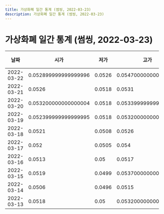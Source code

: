 ```yaml
---
title: 가상화폐 일간 통계 (썸씽, 2022-03-23)
description: 가상화폐 일간 통계 (썸씽, 2022-03-23)
---
```


가상화폐 일간 통계 (썸씽, 2022-03-23)
===

|날짜|시가|저가|고가|종가|비고|
|--|--|--|--|--|--|
|2022-03-22|0.052899999999999996|0.0526|0.054700000000000006|0.0544|    |
|2022-03-21|0.0526|0.0518|0.0531|0.0531|    |
|2022-03-20|0.053200000000000004|0.0518|0.053399999999999996|0.0526|    |
|2022-03-19|0.052399999999999995|0.0518|0.053200000000000004|0.053200000000000004|    |
|2022-03-18|0.0521|0.0508|0.0526|0.052399999999999995|    |
|2022-03-17|0.052|0.0505|0.054|0.0521|    |
|2022-03-16|0.0513|0.05|0.0517|0.0514|    |
|2022-03-15|0.0519|0.0499|0.053700000000000005|0.0514|    |
|2022-03-14|0.0506|0.0496|0.0515|0.0509|    |
|2022-03-13|0.0518|0.05|0.053200000000000004|0.0506|    |
